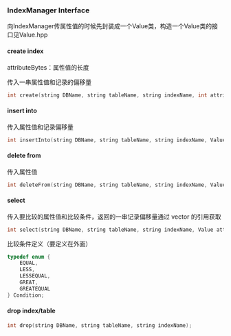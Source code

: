 ### IndexManager Interface

向IndexManager传属性值的时候先封装成一个Value类，构造一个Value类的接口见Value.hpp

#### create index

attributeBytes：属性值的长度

传入一串属性值和记录的偏移量

``` c++
int create(string DBName, string tableName, string indexName, int attributeBytes, vector<Value> attributeValues, vector<int> recordOffsets);
```

#### insert into

传入属性值和记录偏移量

``` c++
int insertInto(string DBName, string tableName, string indexName, Value attributeValue, int recordOffset);
```

#### delete from

传入属性值

``` c++
int deleteFrom(string DBName, string tableName, string indexName, Value attributeValue);
```

#### select

传入要比较的属性值和比较条件，返回的一串记录偏移量通过 vector<char> 的引用获取

``` c++
int select(string DBName, string tableName, string indexName, Value attributeValue, Condition cond, vector<char> &results);
```

比较条件定义（要定义在外面）

``` c++
typedef enum {
    EQUAL,
    LESS,
    LESSEQUAL,
    GREAT,
    GREATEQUAL
} Condition;
```

#### drop index/table

``` c++
int drop(string DBName, string tableName, string indexName);
```

